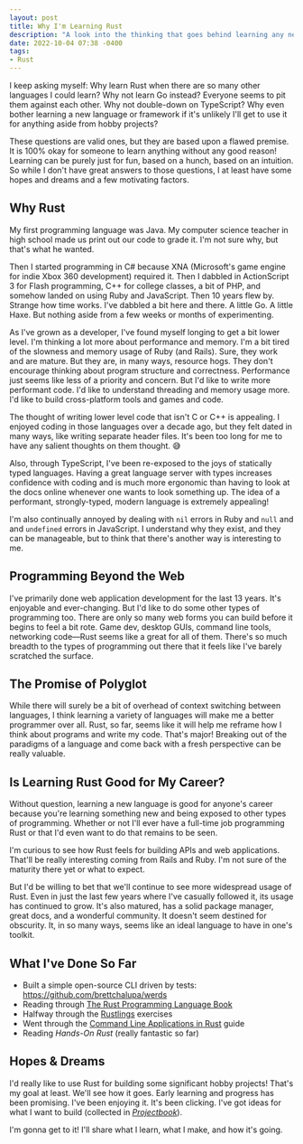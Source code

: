 ```yaml
---
layout: post
title: Why I'm Learning Rust
description: "A look into the thinking that goes behind learning any new technology."
date: 2022-10-04 07:38 -0400
tags:
- Rust
---
```


I keep asking myself: Why learn Rust when there are so many other languages I could learn? Why not learn Go instead? Everyone seems to pit them against each other. Why not double-down on TypeScript? Why even bother learning a new language or framework if it's unlikely I'll get to use it for anything aside from hobby projects?

These questions are valid ones, but they are based upon a flawed premise. It is 100% okay for someone to learn anything without any good reason! Learning can be purely just for fun, based on a hunch, based on an intuition. So while I don't have great answers to those questions, I at least have some hopes and dreams and a few motivating factors.

## Why Rust

My first programming language was Java. My computer science teacher in high school made us print out our code to grade it. I'm not sure why, but that's what he wanted.

Then I started programming in C# because XNA (Microsoft's game engine for indie Xbox 360 development) required it. Then I dabbled in ActionScript 3 for Flash programming, C++ for college classes, a bit of PHP, and somehow landed on using Ruby and JavaScript. Then 10 years flew by. Strange how time works. I've dabbled a bit here and there. A little Go. A little Haxe. But nothing aside from a few weeks or months of experimenting.

As I've grown as a developer, I've found myself longing to get a bit lower level. I'm thinking a lot more about performance and memory. I'm a bit tired of the slowness and memory usage of Ruby (and Rails). Sure, they work and are mature. But they are, in many ways, resource hogs. They don't encourage thinking about program structure and correctness. Performance just seems like less of a priority and concern. But I'd like to write more performant code. I'd like to understand threading and memory usage more. I'd like to build cross-platform tools and games and code.

The thought of writing lower level code that isn't C or C++ is appealing. I enjoyed coding in those languages over a decade ago, but they felt dated in many ways, like writing separate header files. It's been too long for me to have any salient thoughts on them thought. :sweat_smile:

Also, through TypeScript, I've been re-exposed to the joys of statically typed languages. Having a great language server with types increases confidence with coding and is much more ergonomic than having to look at the docs online whenever one wants to look something up. The idea of a performant, strongly-typed, modern language is extremely appealing!

I'm also continually annoyed by dealing with `nil` errors in Ruby and `null` and and `undefined` errors in JavaScript. I understand why they exist, and they can be manageable, but to think that there's another way is interesting to me.

## Programming Beyond the Web

I've primarily done web application development for the last 13 years. It's enjoyable and ever-changing. But I'd like to do some other types of programming too. There are only so many web forms you can build before it begins to feel a bit rote. Game dev, desktop GUIs, command line tools, networking code—Rust seems like a great for all of them. There's so much breadth to the types of programming out there that it feels like I've barely scratched the surface.

## The Promise of Polyglot

While there will surely be a bit of overhead of context switching between languages, I think learning a variety of languages will make me a better programmer over all. Rust, so far, seems like it will help me reframe how I think about programs and write my code. That's major! Breaking out of the paradigms of a language and come back with a fresh perspective can be really valuable.

## Is Learning Rust Good for My Career?

Without question, learning a new language is good for anyone's career because you're learning something new and being exposed to other types of programming. Whether or not I'll ever have a full-time job programming Rust or that I'd even want to do that remains to be seen.

I'm curious to see how Rust feels for building APIs and web applications. That'll be really interesting coming from Rails and Ruby. I'm not sure of the maturity there yet or what to expect.

But I'd be willing to bet that we'll continue to see more widespread usage of Rust. Even in just the last few years where I've casually followed it, its usage has continued to grow. It's also matured, has a solid package manager, great docs, and a wonderful community. It doesn't seem destined for obscurity. It, in so many ways, seems like an ideal language to have in one's toolkit.

## What I've Done So Far

- Built a simple open-source CLI driven by tests: https://github.com/brettchalupa/werds
- Reading through [The Rust Programming Language Book](https://doc.rust-lang.org/book/)
- Halfway through the [Rustlings](https://github.com/rust-lang/rustlings) exercises
- Went through the [Command Line Applications in Rust](https://rust-cli.github.io/book/index.html) guide
- Reading _Hands-On Rust_ (really fantastic so far)

## Hopes &amp; Dreams

I'd really like to use Rust for building some significant hobby projects! That's my goal at least. We'll see how it goes. Early learning and progress has been promising. I've been enjoying it. It's been clicking. I've got ideas for what I want to build (collected in _[Projectbook](https://projectbook.code.brettchalupa.com)_).

I'm gonna get to it! I'll share what I learn, what I make, and how it's going.
